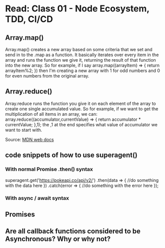 # Read: Class 01 - Node Ecosystem, TDD, CI/CD

## Array.map()

Array.map() creates a new array based on some criteria that we set and send in to the .map as a function. It basically iterates over every item in the array and runs the function we give it, returning the result of that function into the new array. So for example, if I say array.map((arrayItem) => {
    return arrayItem%2;
}) then I'm creating a new array with 1 for odd numbers and 0 for even numbers from the original array.

## Array.reduce()

Array.reduce runs the function you give it on each element of the array to create one single accumulated value. So for example, if we want to get the multiplication of all items in an array, we can:
array.reduce((accumulator,currentValue) => {
    return accumulator * currentValue;
},1);
the ,1 at the end specifies what value of accumulator we want to start with.

Source: [MDN web docs](https://developer.mozilla.org/en-US/docs/Web/JavaScript/Reference/Global_Objects/Array/Reduce)

## code snippets of how to use superagent()

### With normal Promise .then() syntax

superagent.get('https://pokeapi.co/api/v2/')
          .then(data => {
              //do something with the data here
          })
          .catch(error => {
              //do something with the error here
          });

### With async / await syntax

## Promises

## Are all callback functions considered to be Asynchronous? Why or why not?

